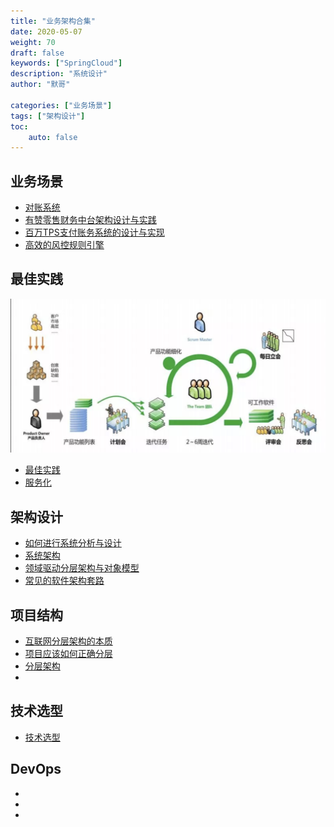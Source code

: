 ```yaml
--- 
title: "业务架构合集"  
date: 2020-05-07
weight: 70  
draft: false  
keywords: ["SpringCloud"]  
description: "系统设计"  
author: "默哥"  

categories: ["业务场景"]
tags: ["架构设计"]
toc: 
    auto: false
---
```


## 业务场景
* [对账系统](https://mp.weixin.qq.com/s/ZX-XSu5todaKuqSOWvTgxw)
* [有赞零售财务中台架构设计与实践](https://mp.weixin.qq.com/s/uoRSHDvhd2WSRK9M7PTxKA)
* [百万TPS支付账务系统的设计与实现](https://mp.weixin.qq.com/s/sbHPxzIqv_dRn555XzE5mw)
* [高效的风控规则引擎 ](https://mp.weixin.qq.com/s/JPpG8OSoJ3YW_eeBFrHe6w)

## 最佳实践
![](/images/project/projectLifecycle.png "敏捷开发流程")
* [最佳实践](https://mp.weixin.qq.com/s/UJ2yy7pb8EXZSlQVJIymBg)
* [服务化](https://mp.weixin.qq.com/s/PDrzITSgkDgvnm01APOixQ)

## 架构设计
* [如何进行系统分析与设计](https://mp.weixin.qq.com/s/JoKzg2vUe2IwX099xSFtFA)
* [系统架构](https://mp.weixin.qq.com/s/kgtWFS_ZznoZxj442C6fzA)
* [领域驱动分层架构与对象模型](https://mp.weixin.qq.com/s?__biz=MjM5MTQ0NzA3Mw==&mid=2247484330&idx=1&sn=eea9fb66467461ca4147fd42e3bd3b1e)
* [常见的软件架构套路](https://jiajunhuang.com/articles/2018_09_16-common_software_archtecture_pattern.md.html)

## 项目结构
* [互联网分层架构的本质 ](https://mp.weixin.qq.com/s?__biz=MjM5ODYxMDA5OQ==&mid=2651960455&idx=1&sn=02cb2345ae9862edad11113726c49512)
* [项目应该如何正确分层 ](https://mp.weixin.qq.com/s/AWtjGqiIgIWXTdOsx4UZEQ)
* [分层架构](https://mp.weixin.qq.com/s/Eyikn_k3uaMdg-MLn_nHAA)
* []()

## 技术选型
* [技术选型](https://mp.weixin.qq.com/s/gz3UWwNmMjoJf2TQVR_0Dw)

## DevOps
* []()
* []()
* []()
